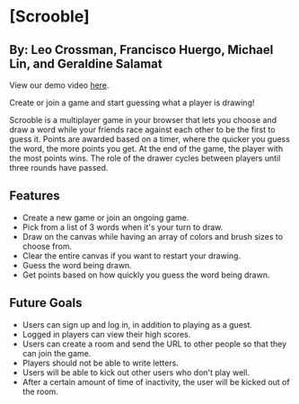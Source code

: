 # [Scrooble]
## By: Leo Crossman, Francisco Huergo, Michael Lin, and Geraldine Salamat

View our demo video [here](https://www.youtube.com/watch?v=xAM8xEW_qvo&list=PLx0iOsdUOUmkbGblSOJyBb7ZLLfKtrAFo&index=17&t=1s).

Create or join a game and start guessing what a player is drawing!

Scrooble is a multiplayer game in your browser that lets you choose and draw a word while your friends race against each other to be the first to guess it. Points are awarded based on a timer, where the quicker you guess the word, the more points you get. At the end of the game, the player with the most points wins. The role of the drawer cycles between players until three rounds have passed.

## Features

* Create a new game or join an ongoing game.
* Pick from a list of 3 words when it's your turn to draw.
* Draw on the canvas while having an array of colors and brush sizes to choose from.
* Clear the entire canvas if you want to restart your drawing.
* Guess the word being drawn.
* Get points based on how quickly you guess the word being drawn.

## Future Goals

* Users can sign up and log in, in addition to playing as a guest.
* Logged in players can view their high scores.
* Users can create a room and send the URL to other people so that they can join the game.
* Players should not be able to write letters.
* Users will be able to kick out other users who don't play well.
* After a certain amount of time of inactivity, the user will be kicked out of the room.
